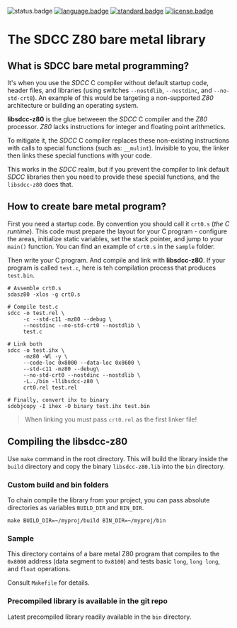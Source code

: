 ![status.badge] [![language.badge]][language.url] [![standard.badge]][standard.url] [![license.badge]][license.url]

# The SDCC Z80 bare metal library

## What is **SDCC bare metal programming**?

It's when you use the *SDCC* C compiler without default startup code, header files, and libraries (using switches `--nostdlib`, `--nostdinc`, 
and `--no-std-crt0`). An example of this would be targeting a non-supported *Z80* architecture or building an operating system.

**libsdcc-z80** is the glue betweeen the *SDCC* C compiler and the
*Z80* processor. *Z80* lacks instructions for integer and 
floating point arithmetics.

To mitigate it, the *SDCC* C compiler replaces these non-existing
instructions with calls to special functions (such as: `__mulint`).
Invisible to you, the linker then links these special functions 
with your code.

This works in the *SDCC* realm, but if you prevent the compiler to link
default *SDCC* libraries then you need to provide these special functions,
and the `libsdcc-z80` does that.

## How to create bare metal program?

First you need a startup code. By convention you should call it `crt0.s` (*the C runtime*). This code must prepare the layout for your C program - configure the areas, initialize static variables, set the stack pointer, and jump to your `main()` function. You can find an example of `crt0.s` in the `sample` folder.

Then write your C program. And compile and link with **libsdcc-z80**. If your program is called `test.c`, here is teh compilation process that produces `test.bin`.

~~~z80
# Assemble crt0.s
sdasz80 -xlos -g crt0.s

# Compile test.c
sdcc -o test.rel \
     -c --std-c11 -mz80 --debug \
     --nostdinc --no-std-crt0 --nostdlib \
     test.c
    
# Link both
sdcc -o test.ihx \
     -mz80 -Wl -y \
     --code-loc 0x8000 --data-loc 0x8600 \
     --std-c11 -mz80 --debug\
     --no-std-crt0 --nostdinc --nostdlib \
     -L../bin -llibsdcc-z80 \
     crt0.rel test.rel

# Finally, convert ihx to binary
sdobjcopy -I ihex -O binary test.ihx test.bin
~~~

 > When linking you must pass `crt0.rel` as the first linker file! 

## Compiling the libsdcc-z80

Use `make` command in the root directory. This will build the library inside the  `build` directory and copy the binary `libsdcc-z80.lib` into the `bin` directory.

### Custom build and bin folders

To chain compile the library from your project, you can pass absolute directories as variables `BUILD_DIR` and `BIN_DIR`.

`make BUILD_DIR=~/myproj/build BIN_DIR=~/myproj/bin`

### Sample

This directory contains of a bare metal Z80 program that compiles to the `0x8000` address (data segment to `0x8100`) and tests basic `long`, `long long`, and `float` operations.

Consult `Makefile` for details.

### Precompiled library is available in the git repo

Latest precompiled library readily available in the `bin` directory.

[language.url]:   https://en.wikipedia.org/wiki/ANSI_C
[language.badge]: https://img.shields.io/badge/language-C-blue.svg

[standard.url]:   https://en.wikipedia.org/wiki/C89/
[standard.badge]: https://img.shields.io/badge/standard-C89-blue.svg

[license.url]:    https://github.com/tstih/nice/blob/master/LICENSE
[license.badge]:  https://img.shields.io/badge/license-MIT-blue.svg

[status.badge]:  https://img.shields.io/badge/status-stable-darkgreen.svg